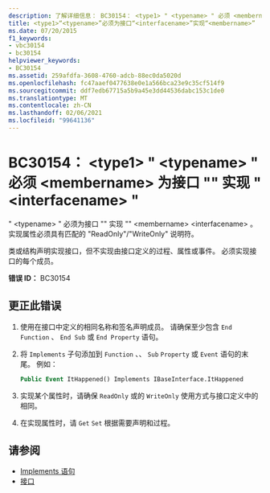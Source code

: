 ```yaml
---
description: 了解详细信息： BC30154： <type1> " <typename> " 必须 <membername> 为接口 "" 实现 ""<interfacename>
title: <type1>“<typename>”必须为接口“<interfacename>”实现“<membername>”
ms.date: 07/20/2015
f1_keywords:
- vbc30154
- bc30154
helpviewer_keywords:
- BC30154
ms.assetid: 259afdfa-3608-4760-adcb-88ec0da5020d
ms.openlocfilehash: fc47aaef0477638e0e1a566bca23e9c35cf514f9
ms.sourcegitcommit: ddf7edb67715a5b9a45e3dd44536dabc153c1de0
ms.translationtype: MT
ms.contentlocale: zh-CN
ms.lasthandoff: 02/06/2021
ms.locfileid: "99641136"
---
```

# <a name="bc30154-type1typename-must-implement-membername-for-interface-interfacename"></a>BC30154： \<type1> " \<typename> " 必须 \<membername> 为接口 "" 实现 " \<interfacename> "

" \<typename> " 必须为接口 "" 实现 "" \<membername> \<interfacename> 。 实现属性必须具有匹配的 "ReadOnly"/"WriteOnly" 说明符。

 类或结构声明实现接口，但不实现由接口定义的过程、属性或事件。 必须实现接口的每个成员。

 **错误 ID：** BC30154

## <a name="to-correct-this-error"></a>更正此错误

1. 使用在接口中定义的相同名称和签名声明成员。 请确保至少包含 `End Function` 、 `End Sub` 或 `End Property` 语句。

2. 将 `Implements` 子句添加到 `Function` 、、 `Sub` `Property` 或 `Event` 语句的末尾。 例如：

    ```vb
    Public Event ItHappened() Implements IBaseInterface.ItHappened
    ```

3. 实现某个属性时，请确保 `ReadOnly` 或的 `WriteOnly` 使用方式与接口定义中的相同。

4. 在实现属性时，请 `Get` `Set` 根据需要声明和过程。

## <a name="see-also"></a>请参阅

- [Implements 语句](../statements/implements-statement.md)
- [接口](../../programming-guide/language-features/interfaces/index.md)
